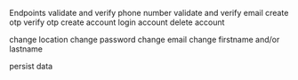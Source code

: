 Endpoints
validate and verify phone number
validate and verify email
create otp 
verify otp
create account 
login account
delete account 

change location
change password 
change email
change firstname and/or lastname

persist data